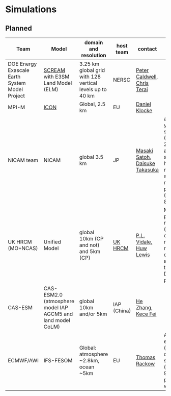 # Simulations

## Planned

|Team | Model | domain and resolution |host team | contact | comments |
|-----|-------|-----------------------|----------|---------|----------|
|DOE Energy Exascale Earth System Model Project  |[SCREAM](https://github.com/E3SM-Project/E3SM) with E3SM Land Model (ELM) |3.25 km global grid with 128 vertical levels up to 40 km| NERSC |  [Peter Caldwell](mailto:caldwell19@llnl.gov), [Chris Terai](mailto:terai1@llnl.gov) | |
| MPI-M | [ICON](https://icon-model.org/) | Global, 2.5 km | EU | [Daniel Klocke](mailto:daniel.klocke@mpimet.mpg.de) | |
| NICAM team |  NICAM | global 3.5 km | JP | [Masaki Satoh](mailto:satoh@aori.u-tokyo.ac.jp), [Daisuke Takasuka](mailto:takasuka@tohoku.ac.jp) | a part of 10-year simulation (2011-2020); additional short-term high-resolution simulation may be provided (1.7km, 870m) |
| UK HRCM (MO+NCAS) | Unified Model | global 10km (CP and not) and 5km (CP) | [UK HRCM](https://hrcm.ceda.ac.uk) | [P.L. Vidale, Huw Lewis](mailto:p.l.vidale@reading.ac.uk)  | MO is providing regional (tropical channel and multiple regional domains), also run through the DYAMOND protocols  |
| CAS-ESM | CAS-ESM2.0 (atmosphere model IAP AGCM5 and land model CoLM) | global 10km and/or 5km | IAP (China) | [He Zhang](mailto:zhanghe@mail.iap.ac.cn), [Kece Fei](mailto:feikece@mail.iap.ac.cn) | |
| ECMWF/AWI | IFS-FESOM | Global: atmosphere ~2.8km, ocean ~5km | EU | [Thomas Rackow](mailto:thomas.rackow@ecmwf.int) | Additional existing (atmosphere-only) simulations (e.g. 4.4km, 9km) may be provided as well |
